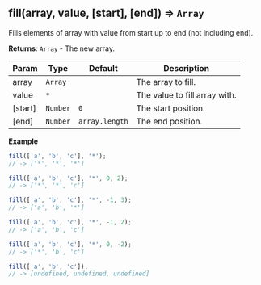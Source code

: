 <a name="fill"></a>

## fill(array, value, [start], [end]) ⇒ <code>Array</code>
Fills elements of array with value from start up to end (not including end).

**Returns**: <code>Array</code> - The new array.  

| Param | Type | Default | Description |
| --- | --- | --- | --- |
| array | <code>Array</code> |  | The array to fill. |
| value | <code>\*</code> |  | The value to fill array with. |
| [start] | <code>Number</code> | <code>0</code> | The start position. |
| [end] | <code>Number</code> | <code>array.length</code> | The end position. |

**Example**  
```js
fill(['a', 'b', 'c'], '*');
// -> ['*', '*', '*']

fill(['a', 'b', 'c'], '*', 0, 2);
// -> ['*', '*', 'c']

fill(['a', 'b', 'c'], '*', -1, 3);
// -> ['a', 'b', '*']

fill(['a', 'b', 'c'], '*', -1, 2);
// -> ['a', 'b', 'c']

fill(['a', 'b', 'c'], '*', 0, -2);
// -> ['*', 'b', 'c']

fill(['a', 'b', 'c']);
// -> [undefined, undefined, undefined]
```
